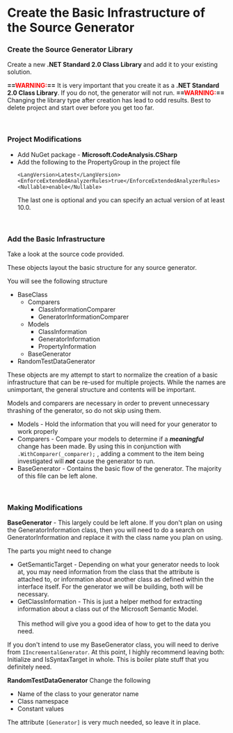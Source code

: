 # Create the Basic Infrastructure of the Source Generator

### Create the Source Generator Library
Create a new **.NET Standard 2.0 Class Library** and add it to your existing solution.

**==<span style="color:red">WARNING:</span>==**  It is very important that you create it as a **.NET Standard 2.0 Class Library**.  If you do not, the generator will not run.
**==<span style="color:red">WARNING:</span>==**  Changing the library type after creation has lead to odd results.  Best to delete project and start over before you get too far.

</br>

### Project Modifications
- Add NuGet package - **Microsoft.CodeAnalysis.CSharp**
- Add the following to the PropertyGroup in the project file
	````
	<LangVersion>Latest</LangVersion>
	<EnforceExtendedAnalyzerRules>true</EnforceExtendedAnalyzerRules>
	<Nullable>enable</Nullable>
	````
	The last one is optional and you can specify an actual version of at least 10.0.
</br>

### Add the Basic Infrastructure
Take a look at the source code provided. 

These objects layout the basic structure for any source generator.

You will see the following structure
- BaseClass
	- Comparers
		- ClassInformationComparer
		- GeneratorInformationComparer
	- Models
		- ClassInformation
		- GeneratorInformation
		- PropertyInformation
	- BaseGenerator
- RandomTestDataGenerator

These objects are my attempt to start to normalize the creation of a basic infrastructure that can be re-used for multiple projects.  While the names are unimportant, the general structure and contents will be important.

Models and comparers are necessary in order to prevent unnecessary thrashing of the generator, so do not skip using them.

- Models - Hold the information that you will need for your generator to work properly
- Comparers - Compare your models to determine if a ***meaningful*** change has been made.  By using this in conjunction with ``.WithComparer(_comparer);`` , adding a comment to the item being investigated will ***not*** cause the generator to run.
- BaseGenerator - Contains the basic flow of the generator.  The majority of this file can be left alone.

</br>



### Making Modifications

**BaseGenerator** - This largely could be left alone.  If you don't plan on using the GeneratorInformation class, then you will need to do a search on GeneratorInformation and replace it with the class name you plan on using.

The parts you might need to change
- GetSemanticTarget - Depending on what your generator needs to look at, you may need information from the class that the attribute is attached to, or information about another class as defined within the interface itself.  For the generator we will be building, both will be necessary.
- GetClassInformation - This is just a helper method for extracting information about a class out of the Microsoft Semantic Model.</br></br>This method will give you a good idea of how to get to the data you need.

If you don't intend to use my BaseGenerator class, you will need to derive from `IIncrementalGenerator`. At this point, I highly recommend leaving both: Initialize and IsSyntaxTarget in whole.  This is boiler plate stuff that you definitely need.
</br>


**RandomTestDataGenerator** 
Change the following
- Name of the class to your generator name
- Class namespace
- Constant values

The attribute `[Generator]` is very much needed, so leave it in place.  
